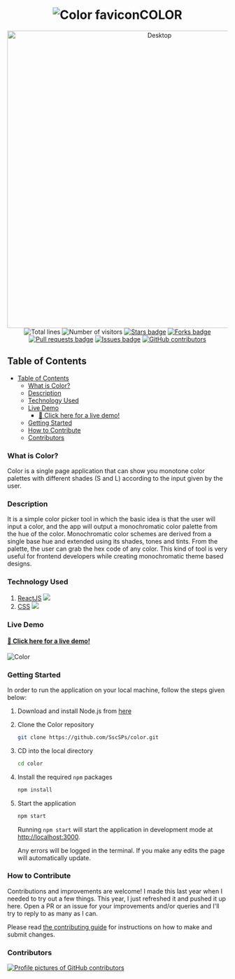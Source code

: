<h1 align="center"><img src="https://github.com/SscSPs/color/raw/master/public/favicon.ico" alt="Color favicon">COLOR</h1>

<div align="center">
    <img alt="Desktop" title="#Desktop" src="./images/mockup.jpg" width="680px" />
</div>

<div align="center">
  <img src="https://sloc.xyz/github/SscSPs/color" alt="Total lines">
  <img src="https://visitor-badge.laobi.icu/badge?page_id=aritra-tech/SscSPs.color" alt="Number of visitors">
  <a href="https://github.com/SscSPs/color/stargazers"><img src="https://img.shields.io/github/stars/SscSPs/color" alt="Stars badge" /></a>
  <a href="https://github.com/SscSPs/color/network/members"><img src="https://img.shields.io/github/forks/SscSPs/color" alt="Forks badge" /></a>
  <a href="https://github.com/SscSPs/color/pulls"><img src="https://img.shields.io/github/issues-pr/SscSPs/color" alt="Pull requests badge" /></a>
  <a href="https://github.com/SscSPs/color/issues"><img src="https://img.shields.io/github/issues/SscSPs/color" alt="Issues badge" /></a>
  <a href="https://github.com/SscSPs/color/graphs/contributors"><img alt="GitHub contributors" src="https://img.shields.io/github/contributors/SscSPs/color?color=2b9348"></a>
</div>


## Table of Contents
- [Table of Contents](#table-of-contents)
  - [What is Color?](#what-is-color)
  - [Description](#description)
  - [Technology Used](#technology-used)
  - [Live Demo](#live-demo)
    - [🎨 Click here for a live demo!](#-click-here-for-a-live-demo)
  - [Getting Started](#getting-started)
  - [How to Contribute](#how-to-contribute)
  - [Contributors](#contributors)

### What is Color?
Color is a single page application that can show you monotone color palettes with different shades (S and L) according to the input given by the user.

### Description
It is a simple color picker tool in which the basic idea is that the user will input a color, and the app will output a monochromatic color palette from the hue of the color. Monochromatic color schemes are derived from a single base hue and extended using its shades, tones and tints. From the palette, the user can grab the hex code of any color. This kind of tool is very useful for frontend developers while creating monochromatic theme based designs.

### Technology Used
1) [ReactJS](https://reactjs.org)
![](https://img.shields.io/badge/Code-ReactJS-informational?style=flat&logo=react&logoColor=62DAFB&color=62DAFB)
2) [CSS](https://developer.mozilla.org/pt-BR/docs/Web/CSS)
![](https://img.shields.io/badge/Code-CSS3-informational?style=flat&logo=css3&logoColor=214CE5&color=214CE5)

### Live Demo
#### [🎨 Click here for a live demo!](https://sscsps.github.io/color)
![Color](https://user-images.githubusercontent.com/96677760/194740917-6bd01c21-6dd8-4f7f-9372-2dd796a9630c.png)

### Getting Started
In order to run the application on your local machine, follow the steps given below:

1. Download and install Node.js from [here](https://nodejs.org/en) 
2. Clone the Color repository

   ```sh
   git clone https://github.com/SscSPs/color.git
   ```
3. CD into the local directory

   ```sh
   cd color
   ```
3. Install the required `npm` packages

   ```sh
   npm install
   ```
4. Start the application 
    ```sh
    npm start
   ```
   Running `npm start` will start the application in development mode at [http://localhost:3000](http://localhost:3000).
   
   Any errors will be logged in the terminal. If you make any edits the page will automatically update.


### How to Contribute
Contributions and improvements are welcome! I made this last year when I needed to try out a few things.
This year, I just refreshed it and pushed it up here.
Open a PR or an issue for your improvements and/or queries and I'll try to reply to as many as I can.

Please read [the contributing guide](CONTRIBUTING.md) for instructions on how to make and submit changes.

### Contributors
<a href = "https://github.com/SscSPs/color/graphs/contributors">
  <img src = "https://contrib.rocks/image?repo=SscSPs/color" alt="Profile pictures of GitHub contributors" />
</a>
